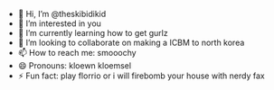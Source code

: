 - 👋 Hi, I’m @theskibidikid
- 👀 I’m interested in you
- 🌱 I’m currently learning how to get gurlz
- 💞️ I’m looking to collaborate on making a ICBM to north korea
- 📫 How to reach me: smooochy
- 😄 Pronouns: kloewn kloemsel
- ⚡ Fun fact: play florrio or i will firebomb your house with nerdy fax

<!---
theskibidikid/theskibidikid is a ✨ special ✨ repository because its `README.md` (this file) appears on your GitHub profile.
You can click the Preview link to take a look at your changes.
--->
